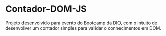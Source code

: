 # Contador-DOM-JS
Projeto desenvolvido para evento do Bootcamp da DIO, com o intuito de desenvolver um contador simples para validar o conhecimentos em DOM. 
